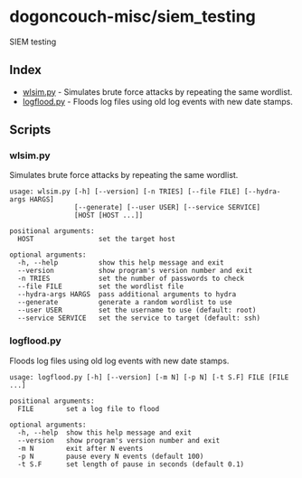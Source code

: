 # dogoncouch-misc/siem\_testing
SIEM testing 

## Index
- [wlsim.py](#wlsimpy) - Simulates brute force attacks by repeating the same wordlist.
- [logflood.py](#logfloodpy) - Floods log files using old log events with new date stamps.

## Scripts

### wlsim.py
Simulates brute force attacks by repeating the same wordlist.

```
usage: wlsim.py [-h] [--version] [-n TRIES] [--file FILE] [--hydra-args HARGS]
                [--generate] [--user USER] [--service SERVICE]
                [HOST [HOST ...]]

positional arguments:
  HOST                set the target host

optional arguments:
  -h, --help          show this help message and exit
  --version           show program's version number and exit
  -n TRIES            set the number of passwords to check
  --file FILE         set the wordlist file
  --hydra-args HARGS  pass additional arguments to hydra
  --generate          generate a random wordlist to use
  --user USER         set the username to use (default: root)
  --service SERVICE   set the service to target (default: ssh)
```

### logflood.py
Floods log files using old log events with new date stamps.

```
usage: logflood.py [-h] [--version] [-m N] [-p N] [-t S.F] FILE [FILE ...]

positional arguments:
  FILE        set a log file to flood

optional arguments:
  -h, --help  show this help message and exit
  --version   show program's version number and exit
  -m N        exit after N events
  -p N        pause every N events (default 100)
  -t S.F      set length of pause in seconds (default 0.1)
```
